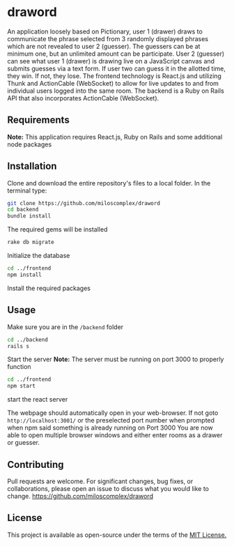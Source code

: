 # draword

An application loosely based on Pictionary, user 1 (drawer) draws to communicate the phrase selected from 3 randomly displayed phrases which are not revealed to user 2 (guesser). The guessers can be at minimum one, but an unlimited amount can be participate. User 2 (guesser) can see what user 1 (drawer) is drawing live on a JavaScript canvas and submits guesses via a text form. If user two can guess it in the allotted time, they win. If not, they lose. The frontend technology is React.js and utilizing Thunk and ActionCable (WebSocket) to allow for live updates to and from individual users logged into the same room. The backend is a Ruby on Rails API that also incorporates ActionCable (WebSocket).


## Requirements
**Note:** This application requires React.js, Ruby on Rails and some additional node packages

## Installation
Clone and download the entire repository's files to a local folder. In the terminal type:
```bash
git clone https://github.com/miloscomplex/draword
cd backend
bundle install
```
The required gems will be installed

```bash
rake db migrate
```
Initialize the database

```bash
cd ../frontend
npm install
```
Install the required packages

## Usage
Make sure you are in the `/backend` folder
```bash
cd ../backend
rails s
```
Start the server
**Note:** The server must be running on port 3000 to properly function

```bash
cd ../frontend
npm start
```
start the react server

The webpage should automatically open in your web-browser. If not goto ```http://localhost:3001/```
or the preselected port number when prompted when npm said something is already running on Port 3000
You are now able to open multiple browser windows and either enter rooms as a drawer or guesser.

## Contributing
Pull requests are welcome. For significant changes, bug fixes, or collaborations, please open an issue to discuss what you would like to change. https://github.com/miloscomplex/draword

## License
This project is available as open-source under the terms of the [MIT License.](https://choosealicense.com/licenses/mit/)

